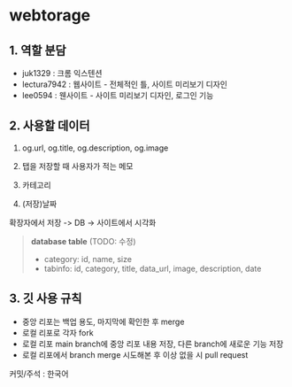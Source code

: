 # webtorage

## 1. 역할 분담
  - juk1329 : 크롬 익스텐션
  - lectura7942 : 웹사이트 - 전체적인 틀, 사이트 미리보기 디자인
  - lee0594 : 웬사이트 - 사이트 미리보기 디자인, 로그인 기능

## 2. 사용할 데이터
  1. og.url, og.title, og.description, og.image
  
  2. 탭을 저장할 때 사용자가 적는 메모
  
  3. 카테고리
  
  4. (저장)날짜
  
  확장자에서 저장 -> DB -> 사이트에서 시각화
  
  > **database table** (TODO: 수정)
  > * category: id, name, size
  > * tabinfo: id, category, title, data_url, image, description, date
  
  
## 3. 깃 사용 규칙
  - 중앙 리포는 백업 용도, 마지막에 확인한 후 merge
  - 로컬 리포로 각자 fork
  - 로컬 리포 main branch에 중앙 리포 내용 저장, 다른 branch에 새로운 기능 저장
  - 로컬 리포에서 branch merge 시도해본 후 이상 없을 시 pull request

  커밋/주석 : 한국어
